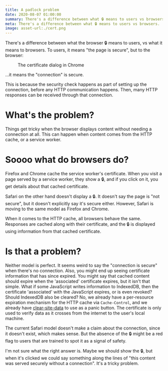 ```yaml
---
title: A padlock problem
date: 2020-08-07 01:00:00
summary: There's a difference between what 🔒 means to users vs browsers.
meta: There's a difference between what 🔒 means to users vs browsers.
image: asset-url:./cert.png
---
```


There's a difference between what the browser 🔒 means to users, vs what it means to browsers. To users, it means "the page is secure", but to the browser:

<figure class="full-figure">
<img src="asset-url:./cert.png" alt="">
<figcaption>The certificate dialog in Chrome</figcaption>
</figure>

…it means the "connection" is secure.

This is because the security check happens as part of setting up the connection, before any HTTP communication happens. Then, many HTTP responses can be received through that connection.

# What's the problem?

Things get tricky when the browser displays content without needing a connection at all. This can happen when content comes from the HTTP cache, or a service worker.

# Soooo what do browsers do?

Firefox and Chrome cache the service worker's certificate. When you visit a page served by a service worker, they show a 🔒, and if you click on it, you get details about that cached certificate.

Safari on the other hand doesn't display a 🔒. It doesn't say the page is "not secure", but it doesn't explicitly say it's secure either. However, Safari is moving to the same model as Firefox and Chrome.

When it comes to the HTTP cache, all browsers behave the same. Responses are cached along with their certificate, and the 🔒 is displayed using information from that cached certificate.

# Is that a problem?

Neither model is perfect. It seems weird to say the "connection is secure" when there's no connection. Also, you might end up seeing certificate information that has since expired. You might say that cached content should expire when the 'associated' certificate expires, but it isn't that simple. What if some JavaScript writes information to IndexedDB, then the certificate 'associated' with the JavaScript expires, or is even revoked? Should IndexedDB also be cleared? No, we already have a per-resource expiration mechanism for the HTTP cache via `Cache-Control`, and we already have [clear-site-data](https://developer.mozilla.org/en-US/docs/Web/HTTP/Headers/Clear-Site-Data) to use as a panic button. The certificate is only used to verify data as it crosses from the internet to the user's local machine.

The current Safari model doesn't make a claim about the connection, since it doesn't exist, which makes sense. But the absence of the 🔒 might be a red flag to users that are trained to spot it as a signal of safety.

I'm not sure what the right answer is. Maybe we should show the 🔒, but when it's clicked we could say something along the lines of "this content was served securely without a connection". It's a tricky problem.
